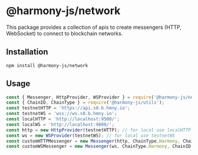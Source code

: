 # @harmony-js/network

This package provides a collection of apis to create messengers (HTTP, WebSocket) to connect to blockchain networks.

## Installation

```
npm install @harmony-js/network
```

## Usage

```javascript
const { Messenger, HttpProvider, WSProvider } = require('@harmony-js/network');
const { ChainID, ChainType } = require('@harmony-js/utils');
const testnetHTTP = 'https://api.s0.b.hmny.io';
const testnetWS = 'wss://ws.s0.b.hmny.io';
const localHTTP = 'http://localhost:9500/';
const localWS = 'http://localhost:9800/';
const http = new HttpProvider(testnetHTTP); // for local use localHTTP
const ws = new WSProvider(testnetWS); // for local use testnetWS
const customHTTPMessenger = new Messenger(http, ChainType.Harmony, ChainID.HmyTestnet); // for local ChainID.HmyLocal
const customWSMessenger = new Messenger(ws, ChainType.Harmony, ChainID.HmyTestnet); // for local ChainID.HmyLocal
```